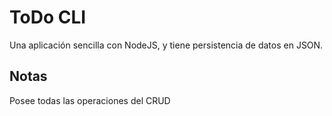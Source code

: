 # ToDo CLI
Una aplicación sencilla con NodeJS, y tiene persistencia de datos en JSON.
## Notas
Posee todas las operaciones del CRUD